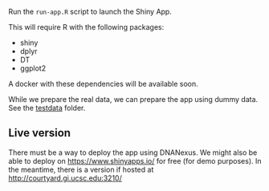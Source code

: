 Run the `run-app.R` script to launch the Shiny App.

This will require R with the following packages:
- shiny
- dplyr
- DT
- ggplot2

A docker with these dependencies will be available soon.

While we prepare the real data, we can prepare the app using dummy data. See the [testdata](testdata) folder.

## Live version

There must be a way to deploy the app using DNANexus. 
We might also be able to deploy on https://www.shinyapps.io/ for free (for demo purposes). 
In the meantime, there is a version if hosted at http://courtyard.gi.ucsc.edu:3210/
